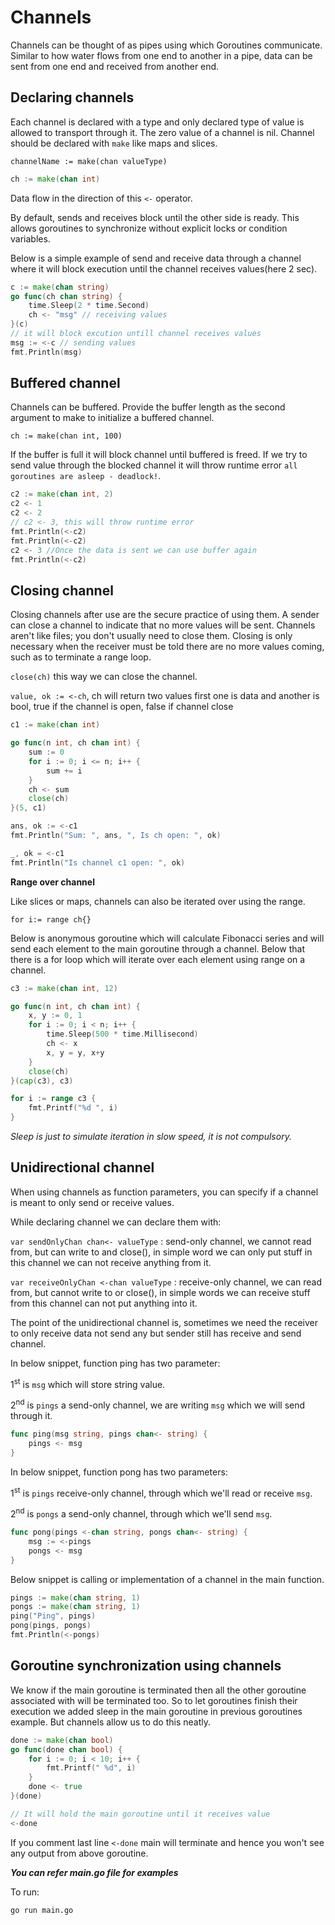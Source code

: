 # Channels

Channels can be thought of as pipes using which Goroutines communicate.
Similar to how water flows from one end to another in a pipe, 
data can be sent from one end and received from another end.

## Declaring channels

Each channel is declared with a type and only declared type of value is allowed to transport through it. 
The zero value of a channel is nil. Channel should be declared with `make` like maps and slices.

```
channelName := make(chan valueType)
```

```go
ch := make(chan int)
```
Data flow in the direction of this `<-` operator.

By default, sends and receives block until the other side is ready. 
This allows goroutines to synchronize without explicit locks or condition variables.

Below is a simple example of send and receive data through a channel where it will block execution until the channel receives values(here 2 sec). 

```go
c := make(chan string)
go func(ch chan string) {
    time.Sleep(2 * time.Second)
    ch <- "msg" // receiving values
}(c)
// it will block excution untill channel receives values
msg := <-c // sending values
fmt.Println(msg)
```

## Buffered channel

Channels can be buffered. Provide the buffer length as the second argument to make to initialize a buffered channel.

`ch := make(chan int, 100)`

If the buffer is full it will block channel until buffered is freed. If we try to send value through the blocked channel it will throw runtime error `all goroutines are asleep - deadlock!`.

```go
c2 := make(chan int, 2)
c2 <- 1
c2 <- 2
// c2 <- 3, this will throw runtime error
fmt.Println(<-c2)
fmt.Println(<-c2)
c2 <- 3 //Once the data is sent we can use buffer again
fmt.Println(<-c2)
```

## Closing channel

Closing channels after use are the secure practice of using them. A sender can close a channel to indicate that no more values will be sent. Channels aren't like files; you don't usually need to close them. Closing is only necessary when the receiver must be told there are no more values coming, such as to terminate a range loop.

`close(ch)` this way we can close the channel.

`value, ok := <-ch`, ch will return two values first one is data and another is bool, true if the channel is open, false if channel close 

```go
c1 := make(chan int)

go func(n int, ch chan int) {
    sum := 0
    for i := 0; i <= n; i++ {
        sum += i
    }
    ch <- sum
    close(ch)
}(5, c1)

ans, ok := <-c1
fmt.Println("Sum: ", ans, ", Is ch open: ", ok)

_, ok = <-c1
fmt.Println("Is channel c1 open: ", ok)
```

**Range over channel**

Like slices or maps, channels can also be iterated over using the range.

```
for i:= range ch{}
```

Below is anonymous goroutine which will calculate Fibonacci series and will send each element to the main goroutine through a channel. Below that there is a for loop which will iterate over each element using range on a channel.

```go
c3 := make(chan int, 12)

go func(n int, ch chan int) {
    x, y := 0, 1
    for i := 0; i < n; i++ {
        time.Sleep(500 * time.Millisecond)
        ch <- x
        x, y = y, x+y
    }
    close(ch)
}(cap(c3), c3)

for i := range c3 {
    fmt.Printf("%d ", i)
}
```
*Sleep is just to simulate iteration in slow speed, it is not compulsory.*

## Unidirectional channel

When using channels as function parameters, you can specify if a channel is meant to only send or receive values.

While declaring channel we can declare them with:

`var sendOnlyChan chan<- valueType` : send-only channel, we cannot read from, but can write to and close(), in simple word we can only put stuff in this channel we can not receive anything from it.

`var receiveOnlyChan <-chan valueType` : receive-only channel, we can read from, but cannot write to or close(), in simple words we can receive stuff from this channel can not put anything into it.

The point of the unidirectional channel is, sometimes we need the receiver to only receive data not send any but sender still has receive and send channel.

In below snippet, function ping has two parameter: 

1<sup>st</sup> is `msg` which will store string value.

2<sup>nd</sup> is `pings` a send-only channel, we are writing `msg` which we will send through it.

```go
func ping(msg string, pings chan<- string) {
    pings <- msg
}
```

In below snippet, function pong has two parameters:

1<sup>st</sup> is `pings` receive-only channel, through which we'll read or receive `msg`.

2<sup>nd</sup> is `pongs` a send-only channel, through which we'll send `msg`. 

```go
func pong(pings <-chan string, pongs chan<- string) {
    msg := <-pings
    pongs <- msg
}
```

Below snippet is calling or implementation of a channel in the main function.

```go
pings := make(chan string, 1)
pongs := make(chan string, 1)
ping("Ping", pings)
pong(pings, pongs)
fmt.Println(<-pongs)
```

## Goroutine synchronization using channels

We know if the main goroutine is terminated then all the other goroutine associated with will be terminated too. So to let goroutines finish their execution we added sleep in the main goroutine in previous goroutines example. But channels allow us to do this neatly.

```go
done := make(chan bool)
go func(done chan bool) {
    for i := 0; i < 10; i++ {
        fmt.Printf(" %d", i)
    }
    done <- true
}(done)

// It will hold the main goroutine until it receives value
<-done 
```

If you comment last line `<-done` main will terminate and hence you won't see any output from above goroutine.

***You can refer main.go file for examples***

To run:
```
go run main.go
```